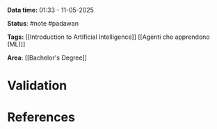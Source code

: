 **Data time:** 01:33 - 11-05-2025

**Status**: #note #padawan 

**Tags:** [[Introduction to Artificial Intelligence]] [[Agenti che apprendono (ML)]]

**Area**: [[Bachelor's Degree]]
# Validation


# References